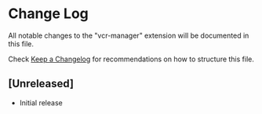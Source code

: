 # Change Log

All notable changes to the "vcr-manager" extension will be documented in this file.

Check [Keep a Changelog](http://keepachangelog.com/) for recommendations on how to structure this file.

## [Unreleased]

- Initial release
